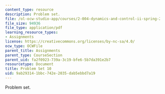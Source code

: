 ```yaml
---
content_type: resource
description: Problem set.
file: /ol-ocw-studio-app/courses/2-004-dynamics-and-control-ii-spring-2008/9ab293141bbc742e2035dab5ebbd7a19_ps10.pdf
file_size: 94936
file_type: application/pdf
learning_resource_types:
- Assignments
license: https://creativecommons.org/licenses/by-nc-sa/4.0/
ocw_type: OCWFile
parent_title: Assignments
parent_type: CourseSection
parent_uid: fa2f0923-739a-3c19-bfe6-5b7da391e2b7
resourcetype: Document
title: Problem Set 10
uid: 9ab29314-1bbc-742e-2035-dab5ebbd7a19
---
```

Problem set.